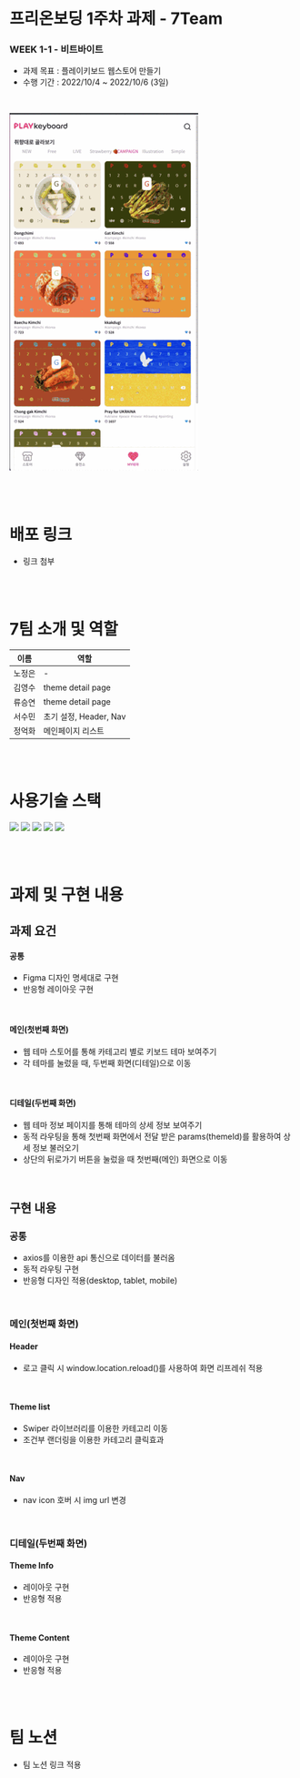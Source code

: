 # 프리온보딩 1주차 과제 - 7Team

### WEEK 1-1 - 비트바이트
- 과제 목표 : 플레이키보드 웹스토어 만들기
- 수행 기간 : 2022/10/4 ~ 2022/10/6 (3일)

<br>

![img](https://github.com/oka7759/2sa_images/blob/master/1006.gif)

<br><br>

# 배포 링크
- 링크 첨부

<br><br>

# 7팀 소개 및 역할
 
| 이름   | 역할  |
| ------ | ------ |
| 노정은 | - |
| 김영수 | theme detail page |
| 류승연 | theme detail page | 
| 서수민 | 초기 설정, Header, Nav |
| 정억화 | 메인페이지 리스트|

<br><br>

# 사용기술 스택

<img src="https://img.shields.io/badge/HTML5-E34F26?style=flat-square&logo=HTML5&logoColor=white"/> <img src="https://img.shields.io/badge/JavaScript-F7DF1E?style=flat-square&logo=JavaScript&logoColor=white"/> <img src="https://img.shields.io/badge/React-61DAFB?style=flat-square&logo=React&logoColor=white"/> <img src="https://img.shields.io/badge/React Router-CA4245?style=flat-square&logo=React-Router&logoColor=white"/> <img src="https://img.shields.io/badge/styled components-DB7093?style=flat-square&logo=styled-components&logoColor=white"/>

<br><br>

# 과제 및 구현 내용

## 과제 요건

#### 공통

- Figma 디자인 명세대로 구현
- 반응형 레이아웃 구현

<br>

#### 메인(첫번째 화면)

- 웹 테마 스토어를 통해 카테고리 별로 키보드 테마 보여주기
- 각 테마를 눌렀을 때, 두번째 화면(디테일)으로 이동
  
<br>

#### 디테일(두번째 화면)

- 웹 테마 정보 페이지를 통해 테마의 상세 정보 보여주기
- 동적 라우팅을 통해 첫번째 화면에서 전달 받은 params(themeId)를 활용하여 상세 정보 불러오기
- 상단의 뒤로가기 버튼을 눌렀을 때 첫번째(메인) 화면으로 이동
  
<br>

## 구현 내용

### 공통

- axios를 이용한 api 통신으로 데이터를 불러옴
- 동적 라우팅 구현
- 반응형 디자인 적용(desktop, tablet, mobile)

<br>

### 메인(첫번째 화면)

#### Header
- 로고 클릭 시 window.location.reload()를 사용하여 화면 리프레쉬 적용

<br>

#### Theme list
- Swiper 라이브러리를 이용한 카테고리 이동
- 조건부 랜더링을 이용한 카테고리 클릭효과

<br>

#### Nav
- nav icon 호버 시 img url 변경

<br>

### 디테일(두번째 화면)

#### Theme Info
- 레이아웃 구현
- 반응형 적용

<br>

#### Theme Content
- 레이아웃 구현
- 반응형 적용

<br><br>

# 팀 노션
- 팀 노션 링크 적용

